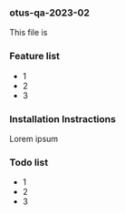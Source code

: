 ### otus-qa-2023-02
This file is 
### Feature list
* 1
* 2
* 3

### Installation Instractions
Lorem ipsum

### Todo list
* 1
* 2
* 3

